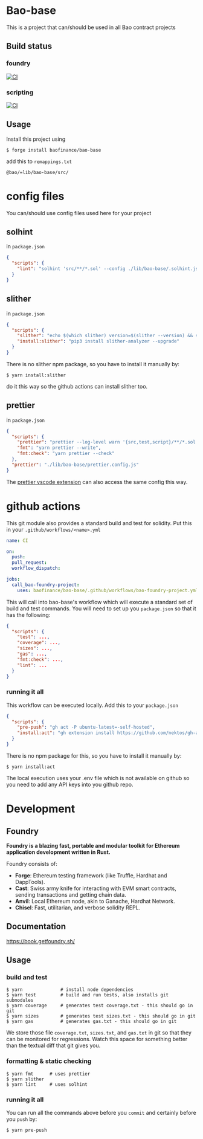 # Bao-base

This is a project that can/should be used in all Bao contract projects

## Build status
### foundry
[![CI](https://github.com/baofinance/bao-base/actions/workflows/CI-test-foundry-stable.yml/badge.svg)](https://github.com/baofinance/bao-base/actions/workflows/CI-test-foundry-stable.yml)
### scripting
[![CI](https://github.com/baofinance/bao-base/actions/workflows/CI-test-scripting.yml/badge.svg)](https://github.com/baofinance/bao-base/actions/workflows/CI-test-scripting.yml)

## Usage

Install this project using

```shell
$ forge install baofinance/bao-base
```

add this to `remappings.txt`

```
@bao/=lib/bao-base/src/
```

# config files

You can/should use config files used here for your project

## solhint

in `package.json`

```json
{
  "scripts": {
    "lint": "solhint 'src/**/*.sol' --config ./lib/bao-base/.solhint.json --disc"
  }
}
```

## slither

in `package.json`

```json
{
  "scripts": {
    "slither": "echo $(which slither) version=$(slither --version) && slither . --config ./lib/bao-base/slither.config.json --exclude-dependencies --fail-pedantic",
    "install:slither": "pip3 install slither-analyzer --upgrade"
  }
}
```

There is no slither npm package, so you have to install it manually by:

```shell
$ yarn install:slither
```

do it this way so the github actions can install slither too.

## prettier

in `package.json`

```json
{
  "scripts": {
    "prettier": "prettier --log-level warn '{src,test,script}/**/*.sol'",
    "fmt": "yarn prettier --write",
    "fmt:check": "yarn prettier --check"
  },
  "prettier": "./lib/bao-base/prettier.config.js"
}
```

The [prettier vscode extension](https://marketplace.visualstudio.com/items?itemName=esbenp.prettier-vscode) can also access the same config this way.

# github actions

This git module also provides a standard build and test for solidity.
Put this in your `.github/workflows/<name>.yml`

```yml
name: CI

on:
  push:
  pull_request:
  workflow_dispatch:

jobs:
  call_bao-foundry-project:
    uses: baofinance/bao-base/.github/workflows/bao-foundry-project.yml@main
```

This will call into bao-base's workflow which will execute a standard set of build and test commands.
You will need to set up you `package.json` so that it has the following:

```json
{
  "scripts": {
    "test": ...,
    "coverage": ...,
    "sizes": ...,
    "gas": ...,
    "fmt:check": ...,
    "lint": ...
  }
}
```

### running it all

This workflow can be executed locally. Add this to your `package.json`

```json
{
  "scripts": {
    "pre-push": "gh act -P ubuntu-latest=-self-hosted",
    "install:act": "gh extension install https://github.com/nektos/gh-act"
  }
}
```

There is no npm package for this, so you have to install it manually by:

```shell
$ yarn install:act
```

The local execution uses your .env file which is not available on github so you need to add any API keys into you github repo.

# Development

## Foundry

**Foundry is a blazing fast, portable and modular toolkit for Ethereum application development written in Rust.**

Foundry consists of:

- **Forge**: Ethereum testing framework (like Truffle, Hardhat and DappTools).
- **Cast**: Swiss army knife for interacting with EVM smart contracts, sending transactions and getting chain data.
- **Anvil**: Local Ethereum node, akin to Ganache, Hardhat Network.
- **Chisel**: Fast, utilitarian, and verbose solidity REPL.

## Documentation

https://book.getfoundry.sh/

## Usage

### build and test

```shell
$ yarn              # install node dependencies
$ yarn test         # build and run tests, also installs git submodules
$ yarn coverage     # generates test coverage.txt - this should go in git
$ yarn sizes        # generates test sizes.txt - this should go in git
$ yarn gas          # generates gas.txt - this should go in git
```

We store those file `coverage.txt`, `sizes.txt`, and `gas.txt` in git so that they can be monitored for regressions. Watch this space for something better than the textual diff that git gives you.

### formatting & static checking

```shell
$ yarn fmt      # uses prettier
$ yarn slither
$ yarn lint     # uses solhint
```

### running it all

You can run all the commands above before you `commit` and certainly before you `push` by:

```shell
$ yarn pre-push
```
